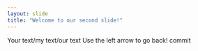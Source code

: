```yaml
---
layout: slide
title: "Welcome to our second slide!"
---
```

Your text/my text/our text
Use the left arrow to go back!
commit
